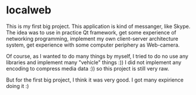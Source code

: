 # localweb

This is my first big project. This application is kind of messanger, like Skype. The idea was to use in practice Qt framework, get some experience of networking programming, implement my own client-server architecture system, get experience with some computer periphery as Web-camera.

Of course, as I wanted to do many things by myself, I tried to do no use any libraries and implement many "vehicle" things :)) I did not implement any encoding to compress media data :)) so this project is still very raw.

But for the first big project, I think it was very good. I got many expirience doing it :)
